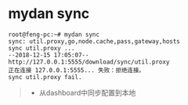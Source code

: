 # mydan sync
```
root@feng-pc:~# mydan sync
sync: util.proxy,go,node.cache,pass,gateway,hosts
sync util.proxy ...
--2018-12-15 17:05:07--  http://127.0.0.1:5555/download/sync/util.proxy
正在连接 127.0.0.1:5555... 失败：拒绝连接。
sync util.proxy fail.
```
> * 从dashboard中同步配置到本地